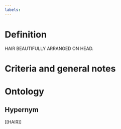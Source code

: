 ```yaml
---
labels: 
---
```


# Definition
HAIR BEAUTIFULLY ARRANGED ON HEAD.
# Criteria and general notes
# Ontology

## Hypernym
[[HAIR]]